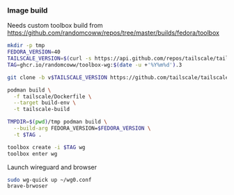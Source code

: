 ### Image build

Needs custom toolbox build from https://github.com/randomcoww/repos/tree/master/builds/fedora/toolbox

```bash
mkdir -p tmp
FEDORA_VERSION=40
TAILSCALE_VERSION=$(curl -s https://api.github.com/repos/tailscale/tailscale/releases/latest |grep tag_name | cut -d '"' -f 4 | tr -d 'v')
TAG=ghcr.io/randomcoww/toolbox-wg:$(date -u +'%Y%m%d').3

git clone -b v$TAILSCALE_VERSION https://github.com/tailscale/tailscale.git

podman build \
  -f tailscale/Dockerfile \
  --target build-env \
  -t tailscale-build

TMPDIR=$(pwd)/tmp podman build \
  --build-arg FEDORA_VERSION=$FEDORA_VERSION \
  -t $TAG .
```

```bash
toolbox create -i $TAG wg
toolbox enter wg
```

Launch wireguard and browser

```bash
sudo wg-quick up ~/wg0.conf
brave-brwoser
```